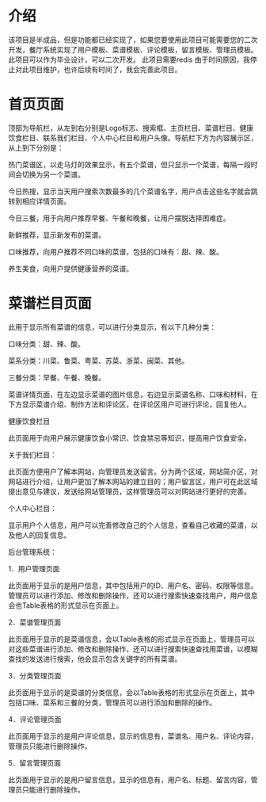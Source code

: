 # 介绍

​	该项目是半成品，但是功能都已经实现了，如果您要使用此项目可能需要您的二次开发，餐厅系统实现了用户模板、菜谱模板、评论模板，留言模板、管理员模板。此项目可以作为毕业设计，可以二次开发。
此项目需要redis
​	由于时间原因，我停止对此项目维护，也许后续有时间了，我会完善此项目。

# 首页页面

顶部为导航栏，从左到右分别是Logo标志、搜索框、主页栏目、菜谱栏目、健康饮食栏目、联系我们栏目、个人中心栏目和用户头像。导航栏下方为内容展示区，从上到下分别是：

热门菜谱区，以走马灯的效果显示，有五个菜谱，但只显示一个菜谱，每隔一段时间会切换为另一个菜谱。

今日热搜，显示当天用户搜索次数最多的几个菜谱名字，用户点击这些名字就会跳转到相应详情页面。

今日三餐，用于向用户推荐早餐、午餐和晚餐，让用户摆脱选择困难症。

新鲜推荐，显示新发布的菜谱。

口味推荐，向用户推荐不同口味的菜谱，包括的口味有：甜、辣、酸。

养生美食，向用户提供健康营养的菜谱。

 

# 菜谱栏目页面

此用于显示所有菜谱的信息，可以进行分类显示，有以下几种分类：

口味分类：甜、辣、酸。

菜系分类：川菜、鲁菜、粤菜、苏菜、浙菜、闽菜、其他。

三餐分类：早餐、午餐、晚餐。

菜谱详情页面，在左边显示菜谱的图片信息，右边显示菜谱名称、口味和材料，在下方显示菜谱介绍、制作方法和评论区，在评论区用户可进行评论，回复他人。

 

健康饮食栏目

此页面用于向用户展示健康饮食小常识、饮食禁忌等知识，提高用户饮食安全。

 

关于我们栏目：

此页面方便用户了解本网站，向管理员发送留言。分为两个区域，网站简介区，对网站进行介绍，让用户更加了解本网站的建立目的；用户留言区，用户可在此区域提出意见与建议，发送给网站管理员，这样管理员可以对网站进行更好的完善。

个人中心栏目：

显示用户个人信息，用户可以完善修改自己的个人信息，查看自己收藏的菜谱，以及他人的回复信息。

 

 

后台管理系统：

1．用户管理页面

此页面用于显示的是用户信息，其中包括用户的ID、用户名、密码、权限等信息。管理员可以进行添加、修改和删除操作，还可以进行搜索快速查找用户，用户信息会也Table表格的形式显示在页面上。

 

2．菜谱管理页面

此页面用于显示的是菜谱信息，会以Table表格的形式显示在页面上，管理员可以对这些菜谱进行添加、修改和删除操作，还可以进行搜索快速查找用菜谱，以模糊查找的发送进行搜索，他会显示包含关键字的所有菜谱。

 

3．分类管理页面

此页面用于显示的是菜谱的分类信息，会以Table表格的形式显示在页面上，其中包括口味、菜系和三餐的分类，管理员可以进行添加和删除的操作。

 

4．评论管理页面

此页面用于显示的是用户评论信息，显示的信息有，菜谱名、用户名、评论内容，管理员只能进行删除操作。

 

5．留言管理页面

此页面用于显示的是用户留言信息，显示的信息有，用户名、标题、留言内容，管理员只能进行删除操作。
